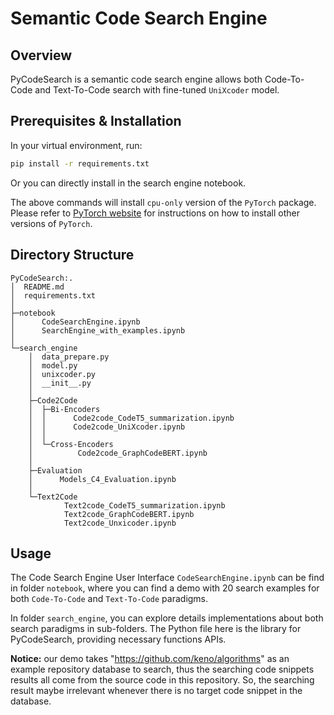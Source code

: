 # Semantic Code Search Engine

## Overview

PyCodeSearch is a semantic code search engine allows both Code-To-Code and Text-To-Code search with fine-tuned `UniXcoder` model.

## Prerequisites & Installation

In your virtual environment, run:

```sh
pip install -r requirements.txt
```

Or you can directly install in the search engine notebook.

The above commands will install `cpu-only` version of the `PyTorch` package. Please refer to [PyTorch website](https://pytorch.org/get-started/locally/) for instructions on how to install other versions of `PyTorch`.

## Directory Structure
```
PyCodeSearch:.
│  README.md
│  requirements.txt
│
├─notebook
│      CodeSearchEngine.ipynb
│      SearchEngine_with_examples.ipynb
│
└─search_engine
    │  data_prepare.py
    │  model.py
    │  unixcoder.py
    │  __init__.py
    │
    ├─Code2Code
    │  ├─Bi-Encoders
    │  │      Code2code_CodeT5_summarization.ipynb
    │  │      Code2code_UniXcoder.ipynb
    │  │
    │  └─Cross-Encoders
    │          Code2code_GraphCodeBERT.ipynb
    │
    ├─Evaluation
    │      Models_C4_Evaluation.ipynb
    │
    └─Text2Code
            Text2code_CodeT5_summarization.ipynb
            Text2code_GraphCodeBERT.ipynb
            Text2code_Unxicoder.ipynb
```

## Usage

The Code Search Engine User Interface `CodeSearchEngine.ipynb` can be find in folder `notebook`, where you can find a demo with 20 search examples for both `Code-To-Code` and `Text-To-Code` paradigms.

In folder `search_engine`, you can explore details implementations about both search paradigms in sub-folders. The Python file here is the library for PyCodeSearch, providing necessary functions APIs.

**Notice:** our demo takes "https://github.com/keno/algorithms" as an example repository database to search, thus the searching code snippets results all come from the source code in this repository. So, the searching result maybe irrelevant whenever there is no target code snippet in the database.
